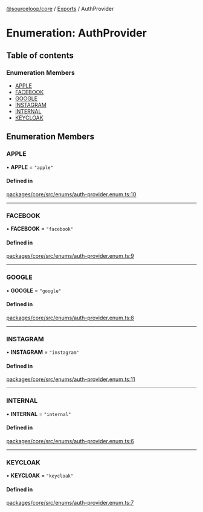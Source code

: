 [@sourceloop/core](../README.md) / [Exports](../modules.md) / AuthProvider

# Enumeration: AuthProvider

## Table of contents

### Enumeration Members

- [APPLE](AuthProvider.md#apple)
- [FACEBOOK](AuthProvider.md#facebook)
- [GOOGLE](AuthProvider.md#google)
- [INSTAGRAM](AuthProvider.md#instagram)
- [INTERNAL](AuthProvider.md#internal)
- [KEYCLOAK](AuthProvider.md#keycloak)

## Enumeration Members

### APPLE

• **APPLE** = ``"apple"``

#### Defined in

[packages/core/src/enums/auth-provider.enum.ts:10](https://github.com/sourcefuse/loopback4-microservice-catalog/blob/93a7f917/packages/core/src/enums/auth-provider.enum.ts#L10)

___

### FACEBOOK

• **FACEBOOK** = ``"facebook"``

#### Defined in

[packages/core/src/enums/auth-provider.enum.ts:9](https://github.com/sourcefuse/loopback4-microservice-catalog/blob/93a7f917/packages/core/src/enums/auth-provider.enum.ts#L9)

___

### GOOGLE

• **GOOGLE** = ``"google"``

#### Defined in

[packages/core/src/enums/auth-provider.enum.ts:8](https://github.com/sourcefuse/loopback4-microservice-catalog/blob/93a7f917/packages/core/src/enums/auth-provider.enum.ts#L8)

___

### INSTAGRAM

• **INSTAGRAM** = ``"instagram"``

#### Defined in

[packages/core/src/enums/auth-provider.enum.ts:11](https://github.com/sourcefuse/loopback4-microservice-catalog/blob/93a7f917/packages/core/src/enums/auth-provider.enum.ts#L11)

___

### INTERNAL

• **INTERNAL** = ``"internal"``

#### Defined in

[packages/core/src/enums/auth-provider.enum.ts:6](https://github.com/sourcefuse/loopback4-microservice-catalog/blob/93a7f917/packages/core/src/enums/auth-provider.enum.ts#L6)

___

### KEYCLOAK

• **KEYCLOAK** = ``"keycloak"``

#### Defined in

[packages/core/src/enums/auth-provider.enum.ts:7](https://github.com/sourcefuse/loopback4-microservice-catalog/blob/93a7f917/packages/core/src/enums/auth-provider.enum.ts#L7)
